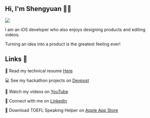 ## Hi, I'm Shengyuan 👋🏻

<img src="https://i.imgur.com/ptmWFWx.png" />

I am an iOS developer who also enjoys designing products and editing videos.

Turning an idea into a product is the greatest feeling ever!

## Links 🔗
📄 Read my technical resume [Here](https://drive.google.com/file/d/1ENR-853C_3UDpBIHF45-ZXO0a_0Bq6Nv/view)

💻 See my hackathon projects on [Devpost](https://devpost.com/shengyuan-lu)

🎥 Watch my videos on [YouTube](https://www.youtube.com/ShengyuanLu)

💼 Connect with me on [Linkedin](http://www.linkedin.com/in/shengyuan-lu)

📱 Download TOEFL Speaking Helper on [Apple App Store](https://apps.apple.com/us/app/toefl-speaking-helper/id1547083580)

